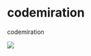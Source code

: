 # codemiration
codemiration


<img src="https://travis-ci.org/highflying/codemiration.svg?branch=master" />
